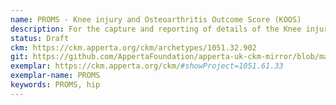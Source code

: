```yaml
---
name: PROMS - Knee injury and Osteoarthritis Outcome Score (KOOS)
description: For the capture and reporting of details of the Knee injury and Osteoarthritis Outcome Score (KOOS).
status: Draft
ckm: https://ckm.apperta.org/ckm/archetypes/1051.32.902
git: https://github.com/AppertaFoundation/apperta-uk-ckm-mirror/blob/master/local/archetypes/entry/observation/openEHR-EHR-OBSERVATION.knee_outcome.v0.adl
exemplar: https://ckm.apperta.org/ckm/#showProject=1051.61.33
exemplar-name: PROMS
keywords: PROMS, hip
---
```


